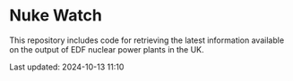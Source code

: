 # Nuke Watch

This repository includes code for retrieving the latest information available on the output of EDF nuclear power plants in the UK.

Last updated: 2024-10-13 11:10